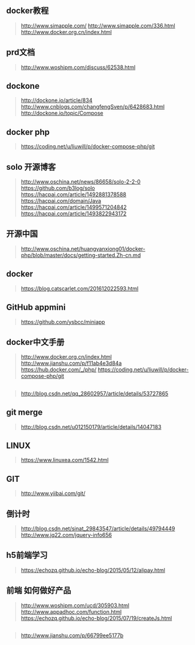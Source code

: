 ## docker教程
> http://www.simapple.com/
> http://www.simapple.com/336.html
> http://www.docker.org.cn/index.html
## prd文档
> http://www.woshipm.com/discuss/62538.html
## dockone
> http://dockone.io/article/834
> http://www.cnblogs.com/changfengSven/p/6428683.html
> http://dockone.io/topic/Compose
## docker php
> https://coding.net/u/liuwill/p/docker-compose-php/git
## solo 开源博客
> http://www.oschina.net/news/86658/solo-2-2-0
> https://github.com/b3log/solo
> https://hacpai.com/article/1492881378588
> https://hacpai.com/domain/Java
> https://hacpai.com/article/1499571204842
> https://hacpai.com/article/1493822943172
## 开源中国
> http://www.oschina.net/huangyanxiong01/docker-php/blob/master/docs/getting-started.Zh-cn.md
## docker
> https://blog.catscarlet.com/201612022593.html
## GitHub appmini
> https://github.com/ysbcc/miniapp
## docker中文手册
> http://www.docker.org.cn/index.html
> http://www.jianshu.com/p/f11ab4e3d84a
> https://hub.docker.com/_/php/
> https://coding.net/u/liuwill/p/docker-compose-php/git
## 
> http://blog.csdn.net/qq_28602957/article/details/53727865
## git merge
> http://blog.csdn.net/u012150179/article/details/14047183
## LINUX
> https://www.linuxea.com/1542.html
## GIT
> http://www.yiibai.com/git/
## 倒计时
> http://blog.csdn.net/sinat_29843547/article/details/49794449
> http://www.jq22.com/jquery-info656
## h5前端学习
> https://echozq.github.io/echo-blog/2015/05/12/alipay.html
## 前端 如何做好产品
> http://www.woshipm.com/ucd/305903.html
> http://www.appadhoc.com/function.html
> https://echozq.github.io/echo-blog/2015/07/19/createJs.html
## 
> http://www.jianshu.com/p/66799ee5177b
